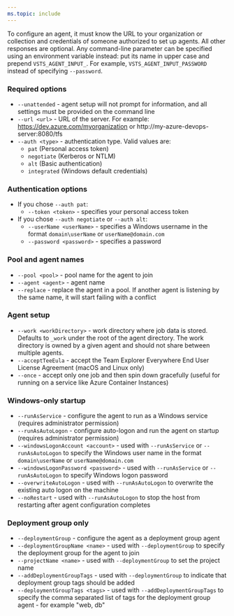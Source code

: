 ```yaml
---
ms.topic: include
---
```


To configure an agent, it must know the URL to your organization or collection and credentials of someone authorized to set up agents.
All other responses are optional.
Any command-line parameter can be specified using an environment variable instead:
put its name in upper case and prepend `VSTS_AGENT_INPUT_`.
For example, `VSTS_AGENT_INPUT_PASSWORD` instead of specifying `--password`.

### Required options

- `--unattended` - agent setup will not prompt for information, and all settings must be provided on the command line
- `--url <url>` - URL of the server. For example: https://dev.azure.com/myorganization or http://my-azure-devops-server:8080/tfs
- `--auth <type>` - authentication type. Valid values are:
  - `pat` (Personal access token)
  - `negotiate` (Kerberos or NTLM)
  - `alt` (Basic authentication)
  - `integrated` (Windows default credentials)

### Authentication options

- If you chose `--auth pat`:
  - `--token <token>` - specifies your personal access token
- If you chose `--auth negotiate` or `--auth alt`:
  - `--userName <userName>` - specifies a Windows username in the format `domain\userName` or `userName@domain.com`
  - `--password <password>` - specifies a password

### Pool and agent names
- `--pool <pool>` - pool name for the agent to join
- `--agent <agent>` - agent name
- `--replace` - replace the agent in a pool. If another agent is listening by the same name, it will start failing with a conflict

### Agent setup
- `--work <workDirectory>` - work directory where job data is stored. Defaults to `_work` under the
root of the agent directory. The work directory is owned by a given
agent and should not share between multiple agents.
- `--acceptTeeEula` - accept the Team Explorer Everywhere End User License Agreement (macOS and Linux only)
- `--once` - accept only one job and then spin down gracefully (useful for running on a service like Azure Container Instances)

### Windows-only startup
- `--runAsService` - configure the agent to run as a Windows service (requires administrator permission)
- `--runAsAutoLogon` - configure auto-logon and run the agent on startup (requires administrator permission)
- `--windowsLogonAccount <account>` - used with `--runAsService` or `--runAsAutoLogon` to specify the Windows user
name in the format `domain\userName` or `userName@domain.com`
- `--windowsLogonPassword <password>` - used with `--runAsService` or `--runAsAutoLogon` to specify Windows logon password
- `--overwriteAutoLogon` - used with `--runAsAutoLogon` to overwrite the existing auto logon on the machine
- `--noRestart` - used with `--runAsAutoLogon` to stop the host from restarting after agent configuration completes

### Deployment group only
- `--deploymentGroup` - configure the agent as a deployment group agent
- `--deploymentGroupName <name>` - used with `--deploymentGroup` to specify the deployment group for the agent to join
- `--projectName <name>` - used with `--deploymentGroup` to set the project name
- `--addDeploymentGroupTags` - used with `--deploymentGroup` to indicate that deployment group tags should be added
- `--deploymentGroupTags <tags>` - used with `--addDeploymentGroupTags` to specify the comma separated list of tags for
the deployment group agent - for example "web, db"

